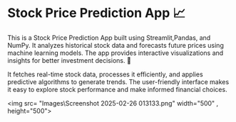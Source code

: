 # Stock Price Prediction App 📈  

This is a Stock Price Prediction App built using Streamlit,Pandas, and NumPy. It analyzes historical stock data and forecasts future prices using machine learning models. The app provides interactive visualizations and insights for better investment decisions. 🚀  

It fetches real-time stock data, processes it efficiently, and applies predictive algorithms to generate trends. The user-friendly interface makes it easy to explore stock performance and make informed financial choices.

<img src= "Images\Screenshot 2025-02-26 013133.png" width="500" , height="500">